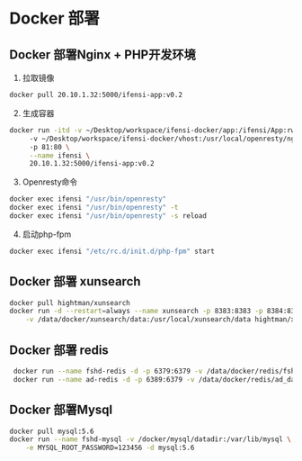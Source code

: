 # Docker 部署

## Docker 部署Nginx + PHP开发环境
1. 拉取镜像
```sh
docker pull 20.10.1.32:5000/ifensi-app:v0.2
```

2. 生成容器
```sh
docker run -itd -v ~/Desktop/workspace/ifensi-docker/app:/ifensi/App:rw \   # 挂载项目路径
     -v ~/Desktop/workspace/ifensi-docker/vhost:/usr/local/openresty/nginx/conf/vhost \  # 挂载nginx vhost 配置文件
     -p 81:80 \
     --name ifensi \
     20.10.1.32:5000/ifensi-app:v0.2
```

3. Openresty命令
```sh
docker exec ifensi "/usr/bin/openresty"
docker exec ifensi "/usr/bin/openresty" -t
docker exec ifensi "/usr/bin/openresty" -s reload
```
4. 启动php-fpm
```sh
docker exec ifensi "/etc/rc.d/init.d/php-fpm" start
```

## Docker 部署 xunsearch
```sh
docker pull hightman/xunsearch
docker run -d --restart=always --name xunsearch -p 8383:8383 -p 8384:8384 \
    -v /data/docker/xunsearch/data:/usr/local/xunsearch/data hightman/xunsearch:latest
```

## Docker 部署 redis
```sh
 docker run --name fshd-redis -d -p 6379:6379 -v /data/docker/redis/fshd_data:/data redis --requirepass "fshd_@2020_6379"
 docker run --name ad-redis -d -p 6389:6379 -v /data/docker/redis/ad_data:/data redis --requirepass "fshd_@2020_6389"
```
## Docker 部署Mysql

```sh
docker pull mysql:5.6
docker run --name fshd-mysql -v /docker/mysql/datadir:/var/lib/mysql \
    -e MYSQL_ROOT_PASSWORD=123456 -d mysql:5.6
```